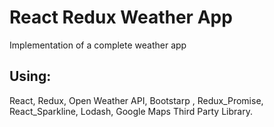 # React Redux Weather App

Implementation of a complete weather app

## Using:
React, Redux, Open Weather API, Bootstarp , Redux_Promise, React_Sparkline, Lodash, Google Maps Third Party Library.
